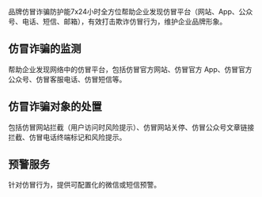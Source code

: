 
品牌仿冒诈骗防护能7x24小时全方位帮助企业发现仿冒平台（网站、App、公众号、电话、短信、邮箱），有效打击欺诈仿冒行为，维护企业品牌形象。

## 仿冒诈骗的监测
帮助企业发现网络中的仿冒平台，包括仿冒官方网站、仿冒官方 App、仿冒官方公众号、仿冒客服电话、仿冒短信等。

## 仿冒诈骗对象的处置
包括仿冒网站拦截（用户访问时风险提示）、仿冒网站关停、仿冒公众号文章链接拦截、仿冒电话终端标记和风险提示。

## 预警服务
针对仿冒行为，提供可配置化的微信或短信预警。
